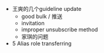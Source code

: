 - 王爽的几个guideline update
	- good bulk / 推送
	- invitation
	- improper unsubscribe method
	- 家琪的问题
- 5 Alias role transferring